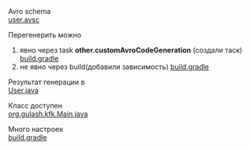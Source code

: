 Avro schema <br>
[user.avsc](avro/user.avsc)

Перегенерить можно 
1) явно через task **other.customAvroCodeGeneration** (создали таск) [build.gradle](../../build.gradle)
2) не явно через build(добавили зависимость) [build.gradle](../../build.gradle)

Результат генерации в <br>
[User.java](java/org/gulash/kfk/avro/model/User.java)

Класс доступен <br>
[org.gulash.kfk.Main.java](java/org/gulash/Fkfk/org.gulash.kfk.Main.java)

Много настроек <br> 
[build.gradle](../../build.gradle)